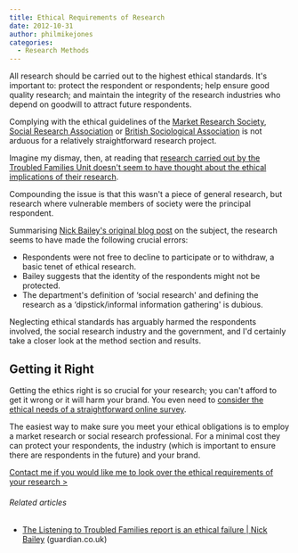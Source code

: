 ```yaml
---
title: Ethical Requirements of Research
date: 2012-10-31
author: philmikejones
categories:
  - Research Methods
---
```


All research should be carried out to the highest ethical standards. It's important to: protect the respondent or respondents; help ensure good quality research; and maintain the integrity of the research industries who depend on goodwill to attract future respondents.

Complying with the ethical guidelines of the [Market Research Society](http://www.mrs.org.uk/standards/codeconduct.htm), [Social Research Association](http://the-sra.org.uk/sra_resources/research-ethics/ethics-guidelines/) or [British Sociological Association](http://www.britsoc.co.uk/media/27107/StatementofEthicalPractice.pdf) is not arduous for a relatively straightforward research project.

Imagine my dismay, then, at reading that [research carried out by the Troubled Families Unit doesn't seem to have thought about the ethical implications of their research](http://www.guardian.co.uk/society/2012/oct/24/families-tsar-louise-casey-criticised).

Compounding the issue is that this wasn't a piece of general research, but research where vulnerable members of society were the principal respondent.

Summarising [Nick Bailey's original blog post](http://www.poverty.ac.uk/news-and-views/articles/policy-built-unethical-research) on the subject, the research seems to have made the following crucial errors:

- Respondents were not free to decline to participate or to withdraw, a basic tenet of ethical research.
- Bailey suggests that the identity of the respondents might not be protected.
- The department's definition of &#8216;social research' and defining the research as a &#8216;dipstick/informal information gathering' is dubious.

Neglecting ethical standards has arguably harmed the respondents involved, the social research industry and the government, and I'd certainly take a closer look at the method section and results.

## Getting it Right

Getting the ethics right is so crucial for your research; you can't afford to get it wrong or it will harm your brand. You even need to [consider the ethical needs of a straightforward online survey](http://brainthing.wordpress.com/2012/04/18/importance-of-encrypting-online-survey-data/ "The Importance of Encrypting Online Survey Data").

The easiest way to make sure you meet your ethical obligations is to employ a market research or social research professional. For a minimal cost they can protect your respondents, the industry (which is important to ensure there are respondents in the future) and your brand.

[Contact me if you would like me to look over the ethical requirements of your research >](http://brainthing.co.uk/contact/)

<div class="mceTemp">
</div>

<h6 class="zemanta-related-title" style="font-size:1em;">
  Related articles
</h6>

<ul class="zemanta-article-ul">
  <li class="zemanta-article-ul-li">
    <a href="http://r.zemanta.com/?u=http%3A//www.guardian.co.uk/commentisfree/2012/oct/25/listening-to-troubled-families-report&a=121144961&rid=000000e6-9911-000F-0000-000000000239&e=b701c5ec707f282533ea1c1f46783649" target="_blank">The Listening to Troubled Families report is an ethical failure | Nick Bailey</a> (guardian.co.uk)
  </li>
</ul>
